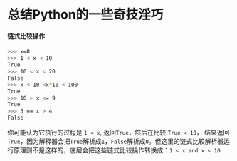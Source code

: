 # 总结Python的一些奇技淫巧

#### 链式比较操作
```bash
>>> x=8
>>> 1 < x < 10
True
>>> 10 < x < 20
False
>>> x < 10 <x*10 < 100
True
>>> 10 > x <= 9
True
>>> 5 == x > 4
False
```

你可能认为它执行的过程是 `1 < x`, 返回`True`，然后在比较 `True < 10`， 结果返回`True`，因为解释器会把`True`解析成`1`，`False`解析成`0`。但这里的链式比较解析器运行原理则不是这样的，底层会把这些链式比较操作转换成：`1 < x and x < 10` 
